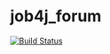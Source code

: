 # job4j_forum
[![Build Status](https://app.travis-ci.com/DDobrovolskiy/job4j_forum.svg?branch=master)](https://app.travis-ci.com/DDobrovolskiy/job4j_forum)
